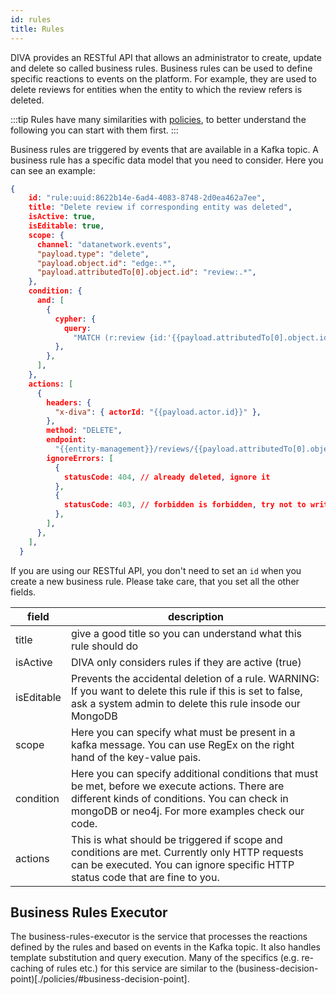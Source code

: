 ```yaml
---
id: rules
title: Rules
---
```


DIVA provides an RESTful API that allows an administrator to create, update and delete so called business rules. Business rules can be used to define specific reactions to events on the platform. For example, they are used to delete reviews for entities when the entity to which the review refers is deleted.

:::tip
Rules have many similarities with [policies](./policies), to better understand the following you can start with them first.
:::

Business rules are triggered by events that are available in a Kafka topic.
A business rule has a specific data model that you need to consider.
Here you can see an example:

```json
{
    id: "rule:uuid:8622b14e-6ad4-4083-8748-2d0ea462a7ee",
    title: "Delete review if corresponding entity was deleted",
    isActive: true,
    isEditable: true,
    scope: {
      channel: "datanetwork.events",
      "payload.type": "delete",
      "payload.object.id": "edge:.*",
      "payload.attributedTo[0].object.id": "review:.*",
    },
    condition: {
      and: [
        {
          cypher: {
            query:
              "MATCH (r:review {id:'{{payload.attributedTo[0].object.id}}'})-[:isReviewOf]->(entity) RETURN (count(entity)=0) as ruleMet",
          },
        },
      ],
    },
    actions: [
      {
        headers: {
          "x-diva": { actorId: "{{payload.actor.id}}" },
        },
        method: "DELETE",
        endpoint:
          "{{entity-management}}/reviews/{{payload.attributedTo[0].object.id}}",
        ignoreErrors: [
          {
            statusCode: 404, // already deleted, ignore it
          },
          {
            statusCode: 403, // forbidden is forbidden, try not to write rules that confront with the policies
          },
        ],
      },
    ],
  }
```

If you are using our RESTful API, you don't need to set an `id` when you create a new business rule.
Please take care, that you set all the other fields.

|field|description|
|---|---|
|title|give a good title so you can understand what this rule should do|
|isActive|DIVA only considers rules if they are active (true)|
|isEditable|Prevents the accidental deletion of a rule. WARNING: If you want to delete this rule if this is set to false, ask a system admin to delete this rule insode our MongoDB|
|scope|Here you can specify what must be present in a kafka message. You can use RegEx on the right hand of the key-value pais.|
|condition|Here you can specify additional conditions that must be met, before we execute actions. There are different kinds of conditions. You can check in mongoDB or neo4j. For more examples check our code.|
|actions|This is what should be triggered if scope and conditions are met. Currently only HTTP requests can be executed. You can ignore specific HTTP status code that are fine to you.|

## Business Rules Executor

The business-rules-executor is the service that processes the reactions defined by the rules and based on events in the Kafka topic. It also handles template substitution and query execution. Many of the specifics (e.g. re-caching of rules etc.) for this service are similar to the (business-decision-point)[./policies/#business-decision-point].